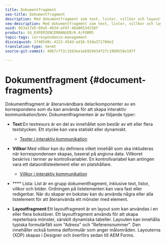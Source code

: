 ```yaml
---
title: Dokumentfragment
seo-title: Dokumentfragment
description: Med dokumentfragment som text, listor, villkor och layoutfragment i Correspondence Management kan du skapa statiska, dynamiska och repeterbara komponenter i kundens korrespondens.
seo-description: Med dokumentfragment som text, listor, villkor och layoutfragment i Correspondence Management kan du skapa statiska, dynamiska och repeterbara komponenter i kundens korrespondens.
uuid: 053a17e5-69a5-463d-af4f-46a86534158f
products: SG_EXPERIENCEMANAGER/6.4/FORMS
topic-tags: correspondence-management
discoiquuid: 1f48548c-4222-454d-ad16-53da37170de2
translation-type: tm+mt
source-git-commit: 49b7cff2c1583ee1eb929434f27c1989558e197f

---
```



# Dokumentfragment {#document-fragments}

Dokumentfragment är återanvändbara delar/komponenter av en korrespondens som du kan använda för att skapa interaktiv kommunikation/brev. Dokumentfragmenten är av följande typer:

* **Text**:En textresurs är en del av innehållet som består av ett eller flera textstycken. Ett stycke kan vara statiskt eller dynamiskt.

   * [Texter i interaktiv kommunikation](/help/forms/using/texts-interactive-communications.md)

* **Villkor**:Med villkor kan du definiera vilket innehåll som ska inkluderas när korrespondensen skapas, baserat på angivna data. Villkoret beskrivs i termer av kontrollvariabler. En kontrollvariabel kan antingen vara ett dataordlisteelement eller en platshållare.

   * [Villkor i interaktiv kommunikation](/help/forms/using/conditions-interactive-communications.md)

* **** Lista: List är en grupp dokumentfragment, inklusive text, listor, villkor och bilder. Ordningen på listelementen kan vara fast eller redigerbar. När du skapar en bokstav kan du använda några eller alla listelement för att återanvända ett mönster med element.
* **Layoutfragment**:Ett layoutfragment är en layout som kan användas i en eller flera bokstäver. Ett layoutfragment används för att skapa repeterbara mönster, särskilt dynamiska tabeller. Layouten kan innehålla typiska formulärfält som &quot;Adress&quot; och &quot;Referensnummer&quot;. Den innehåller också tomma delformulär som anger målområden. Layouterna (XDP) skapas i Designer och överförs sedan till AEM Forms.

